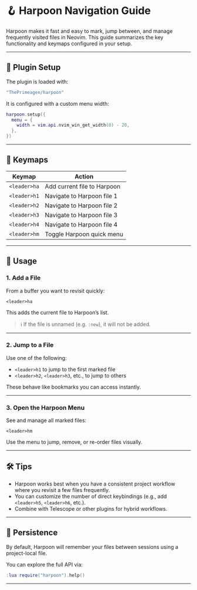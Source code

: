 # 🪝 Harpoon Navigation Guide

Harpoon makes it fast and easy to mark, jump between, and manage frequently visited files in Neovim. This guide summarizes the key functionality and keymaps configured in your setup.

---

## 📆 Plugin Setup

The plugin is loaded with:

```lua
"ThePrimeagen/harpoon"
```

It is configured with a custom menu width:

```lua
harpoon.setup({
  menu = {
    width = vim.api.nvim_win_get_width(0) - 20,
  },
})
```

---

## 🔑 Keymaps

| Keymap       | Action                      |
| ------------ | --------------------------- |
| `<leader>ha` | Add current file to Harpoon |
| `<leader>h1` | Navigate to Harpoon file 1  |
| `<leader>h2` | Navigate to Harpoon file 2  |
| `<leader>h3` | Navigate to Harpoon file 3  |
| `<leader>h4` | Navigate to Harpoon file 4  |
| `<leader>hm` | Toggle Harpoon quick menu   |

---

## 🚀 Usage

### 1. Add a File

From a buffer you want to revisit quickly:

```
<leader>ha
```

This adds the current file to Harpoon’s list.

> ℹ️ If the file is unnamed (e.g. `:new`), it will not be added.

---

### 2. Jump to a File

Use one of the following:

* `<leader>h1` to jump to the first marked file
* `<leader>h2`, `<leader>h3`, etc., to jump to others

These behave like bookmarks you can access instantly.

---

### 3. Open the Harpoon Menu

See and manage all marked files:

```
<leader>hm
```

Use the menu to jump, remove, or re-order files visually.

---

## 🛠 Tips

* Harpoon works best when you have a consistent project workflow where you revisit a few files frequently.
* You can customize the number of direct keybindings (e.g., add `<leader>h5`, `<leader>h6`, etc.).
* Combine with Telescope or other plugins for hybrid workflows.

---

## 📁 Persistence

By default, Harpoon will remember your files between sessions using a project-local file.

You can explore the full API via:

```lua
:lua require("harpoon").help()
```

---

